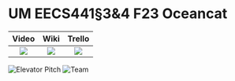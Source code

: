 # UM EECS441§3&4 F23 Oceancat

| Video  |  Wiki |  Trello  |
|:-----:|:-----:|:--------:|
|[<img src="https://eecs441.eecs.umich.edu/img/admin/video.png">][video_page]|[<img src="https://eecs441.eecs.umich.edu/img/admin/wiki.png">][wiki_page]|[<img src="https://eecs441.eecs.umich.edu/img/admin/trello.png">][agile_page]|

![Elevator Pitch](https://github.com/chloehb/ocean-cat/assets/70541212/82216e34-04a4-46e6-b79a-af906a70da01) <!-- MUST be placed in user-images.githubusercontent.com -->
![Team](https://github.com/chloehb/ocean-cat/assets/91025902/7c89fa00-a8fb-4be3-8865-2affd3b7a7ef)

[video_page]: https://www.youtube.com/watch?v=sSMrxqzDnEg
[wiki_page]: https://github.com/chloehb/ocean-cat/wiki
[agile_page]: https://trello.com/b/EzumSazS/ocean-cat
